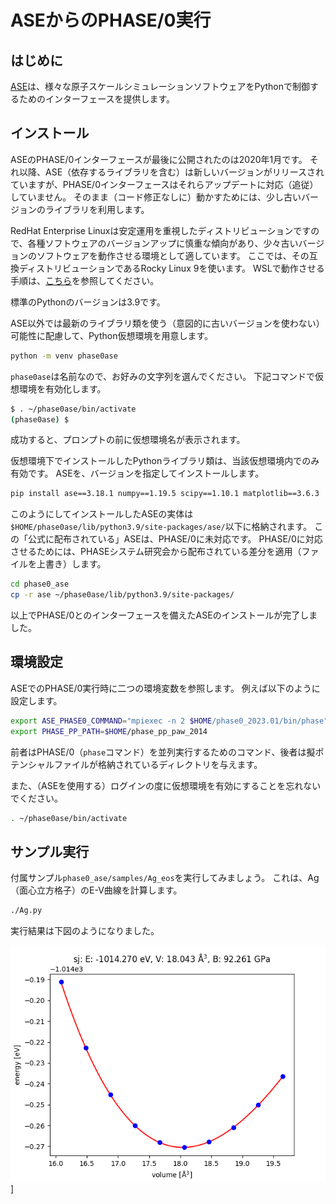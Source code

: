 # ASEからのPHASE/0実行

## はじめに

[ASE](https://wiki.fysik.dtu.dk/ase/)は、様々な原子スケールシミュレーションソフトウェアをPythonで制御するためのインターフェースを提供します。

## インストール

ASEのPHASE/0インターフェースが最後に公開されたのは2020年1月です。
それ以降、ASE（依存するライブラリを含む）は新しいバージョンがリリースされていますが、PHASE/0インターフェースはそれらアップデートに対応（追従）していません。
そのまま（コード修正なしに）動かすためには、少し古いバージョンのライブラリを利用します。

RedHat Enterprise Linuxは安定運用を重視したディストリビューションですので、各種ソフトウェアのバージョンアップに慎重な傾向があり、少々古いバージョンのソフトウェアを動作させる環境として適しています。
ここでは、その互換ディストリビューションであるRocky Linux 9を使います。
WSLで動作させる手順は、[こちら](../../installation/wsl_rocky_oneapi.md)を参照してください。

標準のPythonのバージョンは3.9です。

ASE以外では最新のライブラリ類を使う（意図的に古いバージョンを使わない）可能性に配慮して、Python仮想環境を用意します。

```sh
python -m venv phase0ase
```

`phase0ase`は名前なので、お好みの文字列を選んでください。
下記コマンドで仮想環境を有効化します。

```sh
$ . ~/phase0ase/bin/activate
(phase0ase) $
```

成功すると、プロンプトの前に仮想環境名が表示されます。

仮想環境下でインストールしたPythonライブラリ類は、当該仮想環境内でのみ有効です。
ASEを、バージョンを指定してインストールします。

```sh
pip install ase==3.18.1 numpy==1.19.5 scipy==1.10.1 matplotlib==3.6.3
```

このようにしてインストールしたASEの実体は`$HOME/phase0ase/lib/python3.9/site-packages/ase/`以下に格納されます。
この「公式に配布されている」ASEは、PHASE/0に未対応です。
PHASE/0に対応させるためには、PHASEシステム研究会から配布されている差分を適用（ファイルを上書き）します。

```sh
cd phase0_ase
cp -r ase ~/phase0ase/lib/python3.9/site-packages/
```

以上でPHASE/0とのインターフェースを備えたASEのインストールが完了しました。

## 環境設定

ASEでのPHASE/0実行時に二つの環境変数を参照します。
例えば以下のように設定します。

```sh
export ASE_PHASE0_COMMAND="mpiexec -n 2 $HOME/phase0_2023.01/bin/phase"
export PHASE_PP_PATH=$HOME/phase_pp_paw_2014
```

前者はPHASE/0（`phase`コマンド）を並列実行するためのコマンド、後者は擬ポテンシャルファイルが格納されているディレクトリを与えます。

また、（ASEを使用する）ログインの度に仮想環境を有効にすることを忘れないでください。

```sh
. ~/phase0ase/bin/activate
```

## サンプル実行

付属サンプル`phase0_ase/samples/Ag_eos`を実行してみましょう。
これは、Ag（面心立方格子）のE-V曲線を計算します。

```sh
./Ag.py
```

実行結果は下図のようになりました。

![AgのEV曲線](images/Ag-eos.png)]
